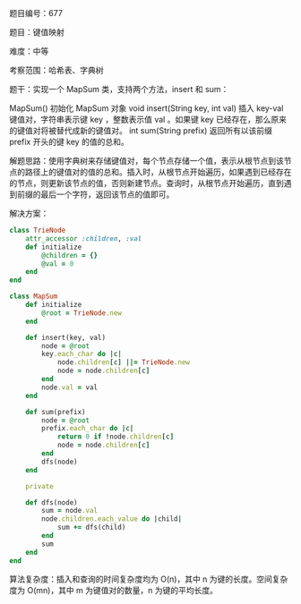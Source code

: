 题目编号：677

题目：键值映射

难度：中等

考察范围：哈希表、字典树

题干：实现一个 MapSum 类，支持两个方法，insert 和 sum：

MapSum() 初始化 MapSum 对象
void insert(String key, int val) 插入 key-val 键值对，字符串表示键 key ，整数表示值 val 。如果键 key 已经存在，那么原来的键值对将被替代成新的键值对。
int sum(String prefix) 返回所有以该前缀 prefix 开头的键 key 的值的总和。
 

解题思路：使用字典树来存储键值对，每个节点存储一个值，表示从根节点到该节点的路径上的键值对的值的总和。插入时，从根节点开始遍历，如果遇到已经存在的节点，则更新该节点的值，否则新建节点。查询时，从根节点开始遍历，直到遇到前缀的最后一个字符，返回该节点的值即可。

解决方案：

```ruby
class TrieNode
    attr_accessor :children, :val
    def initialize
        @children = {}
        @val = 0
    end
end

class MapSum
    def initialize
        @root = TrieNode.new
    end

    def insert(key, val)
        node = @root
        key.each_char do |c|
            node.children[c] ||= TrieNode.new
            node = node.children[c]
        end
        node.val = val
    end

    def sum(prefix)
        node = @root
        prefix.each_char do |c|
            return 0 if !node.children[c]
            node = node.children[c]
        end
        dfs(node)
    end

    private

    def dfs(node)
        sum = node.val
        node.children.each_value do |child|
            sum += dfs(child)
        end
        sum
    end
end
```

算法复杂度：插入和查询的时间复杂度均为 O(n)，其中 n 为键的长度。空间复杂度为 O(mn)，其中 m 为键值对的数量，n 为键的平均长度。